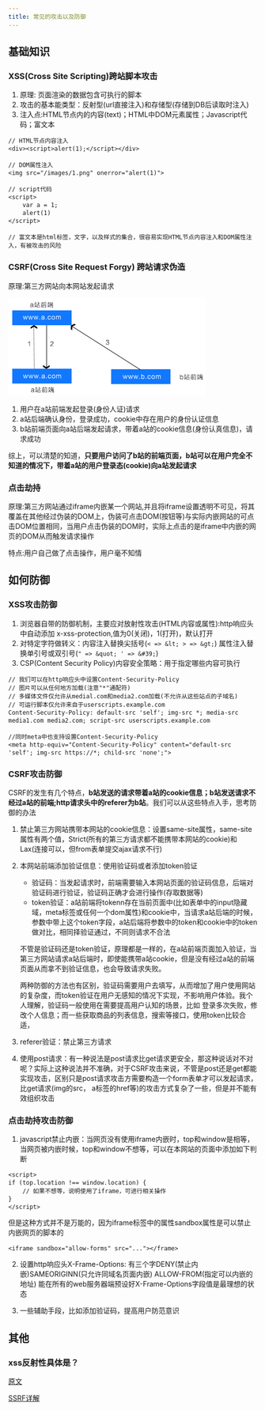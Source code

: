 ```yaml
---
title: 常见的攻击以及防御
---
```


## 基础知识

### XSS(Cross Site Scripting)跨站脚本攻击

1. 原理: 页面渲染的数据包含可执行的脚本
2. 攻击的基本能类型：反射型(url直接注入)和存储型(存储到DB后读取时注入)
3. 注入点:HTML节点内的内容(text)；HTML中DOM元素属性；Javascript代码；富文本

```
// HTML节点内容注入
<div><script>alert(1);</script></div>

// DOM属性注入
<img src="/images/1.png" onerror="alert(1)">

// script代码
<script>
    var a = 1; 
    alert(1)
</script>

// 富文本是html标签，文字，以及样式的集合，很容易实现HTML节点内容注入和DOM属性注入，有被攻击的风险
```

### CSRF(Cross Site Request Forgy) 跨站请求伪造

原理:第三方网站向本网站发起请求

![CSRF原理](./images/645294-20190613165203989-2114301862.jpeg)

1. 用户在a站前端发起登录(身份人证)请求
2. a站后端确认身份，登录成功，cookie中存在用户的身份认证信息
3. b站前端页面向a站后端发起请求，带着a站的cookie信息(身份认真信息)，请求成功

综上，可以清楚的知道，**只要用户访问了b站的前端页面，b站可以在用户完全不知道的情况下，带着a站的用户登录态(cookie)向a站发起请求**

### 点击劫持

原理:第三方网站通过iframe内嵌某一个网站,并且将iframe设置透明不可见，将其覆盖在其他经过伪装的DOM上，伪装可点击DOM(按钮等)与实际内嵌网站的可点击DOM位置相同，当用户点击伪装的DOM时，实际上点击的是iframe中内嵌的网页的DOM从而触发请求操作

特点:用户自己做了点击操作，用户毫不知情

## 如何防御

### XSS攻击防御
1. 浏览器自带的防御机制，主要应对放射性攻击(HTML内容或属性):http响应头中自动添加 x-xss-protection,值为0(关闭)，1(打开)，默认打开
2. 对特定字符做转义：内容注入替换尖括号(```< => &lt; > => &gt;```) 属性注入替换单引号或双引号(```" => &quot; ' => &#39;```)
3. CSP(Content Security Policy)内容安全策略：用于指定哪些内容可执行

```
// 我们可以在http响应头中设置Content-Security-Policy
// 图片可以从任何地方加载(注意"*"通配符)
// 多媒体文件仅允许从medial.com和media2.com加载(不允许从这些站点的子域名)
// 可运行脚本仅允许来自于userscripts.example.com
Content-Security-Policy: default-src 'self'; img-src *; media-src media1.com media2.com; script-src userscripts.example.com

//同时meta中也支持设置Content-Security-Policy
<meta http-equiv="Content-Security-Policy" content="default-src 'self'; img-src https://*; child-src 'none';">
```

### CSRF攻击防御

CSRF的发生有几个特点，**b站发送的请求带着a站的cookie信息；b站发送请求不经过a站的前端;http请求头中的referer为b站**。我们可以从这些特点入手，思考防御的办法

1. 禁止第三方网站携带本网站的cookie信息：设置same-site属性，same-site属性有两个值，Strict(所有的第三方请求都不能携带本网站的cookie)和Lax(连接可以，但from表单提交ajax请求不行)
2. 本网站前端添加验证信息：使用验证码或者添加token验证
    - 验证码：当发起请求时，前端需要输入本网站页面的验证码信息，后端对验证码进行验证，验证码正确才会进行操作(存取数据等)
    - token验证：a站前端将tokenn存在当前页面中(比如表单中的input隐藏域，meta标签或任何一个dom属性)和cookie中，当请求a站后端的时候，参数中带上这个token字段，a站后端将参数中的token和cookie中的token做对比，相同择验证通过，不同则请求不合法

    不管是验证码还是token验证，原理都是一样的，在a站前端页面加入验证，当第三方网站请求a站后端时，即使能携带a站cookie，但是没有经过a站的前端页面从而拿不到验证信息，也会导致请求失败。

    两种防御的方法也有区别，验证码需要用户去填写，从而增加了用户使用网站的复杂度，而token验证在用户无感知的情况下实现，不影响用户体验。我个人理解，验证码一般使用在需要提高用户认知的场景，比如 登录多次失败，修改个人信息；而一些获取商品的列表信息，搜索等接口，使用token比较合适，

3. referer验证：禁止第三方请求
4. 使用post请求：有一种说法是post请求比get请求更安全，那这种说话对不对呢？实际上这种说法并不准确，对于CSRF攻击来说，不管是post还是get都能实现攻击，区别只是post请求攻击方需要构造一个form表单才可以发起请求，比get请求(img的src， a标签的href等)的攻击方式复杂了一些，但是并不能有效组织攻击

### 点击劫持攻击防御

1. javascript禁止内嵌：当网页没有使用iframe内嵌时，top和window是相等，当网页被内嵌时候，top和window不想等，可以在本网站的页面中添加如下判断

```
<script>
if (top.location !== window.location) {
    // 如果不想等，说明使用了iframe，可进行相关操作
}
</script>
```
但是这种方式并不是万能的，因为iframe标签中的属性sandbox属性是可以禁止内嵌网页的脚本的
```
<iframe sandbox="allow-forms" src="..."></frame>
```

2. 设置http响应头X-Frame-Options: 有三个字DENY(禁止内嵌)SAMEORIGINN(只允许同域名页面内嵌) ALLOW-FROM(指定可以内嵌的地址)
    能在所有的web服务器端预设好X-Frame-Options字段值是最理想的状态

3. 一些辅助手段，比如添加验证码，提高用户防范意识


## 其他
### xss反射性具体是？

[原文](https://www.cnblogs.com/zhiying/p/11018331.html)
[](https://blog.csdn.net/weixin_41487522/article/details/105960666)

[SSRF详解](https://blog.csdn.net/kuiguowei/article/details/79070999)